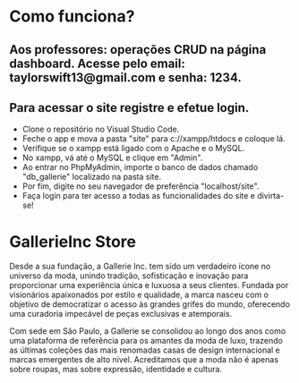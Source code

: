 # Como funciona?
<div>
  <h2>Aos professores: operações CRUD na página dashboard. Acesse pelo email: taylorswift13@gmail.com e senha: 1234.</h2>
  <h2>Para acessar o site registre e efetue login.</h2>
  <ul>
    <li>Clone o repositório no Visual Studio Code.</li>
     <li>Feche o app e mova a pasta "site" para c://xampp/htdocs e coloque lá.</li>
     <li>Verifique se o xampp está ligado com o Apache e o MySQL.</li>
    <li>No xampp, vá até o MySQL e clique em "Admin".</li>
    <li>Ao entrar no PhpMyAdmin, importe o banco de dados chamado "db_gallerie" localizado na pasta site.</li>
    <li>Por fim, digite no seu navegador de preferência "localhost/site".</li>
    <li>Faça login para ter acesso a todas as funcionalidades do site e divirta-se!</li>
  </ul>
</div>

<div>
  <h1>GallerieInc Store</h1>
  <p>Desde a sua fundação, a Gallerie Inc. tem sido um verdadeiro ícone no universo da moda, unindo tradição, sofisticação e inovação para proporcionar uma experiência única e luxuosa a seus clientes. Fundada por visionários apaixonados por estilo e qualidade, a marca nasceu com o objetivo de democratizar o acesso às grandes grifes do mundo, oferecendo uma curadoria impecável de peças exclusivas e atemporais.</p>
  <p>Com sede em São Paulo, a Gallerie se consolidou ao longo dos anos como uma plataforma de referência para os amantes da moda de luxo, trazendo as últimas coleções das mais renomadas casas de design internacional e marcas emergentes de alto nível. Acreditamos que a moda não é apenas sobre roupas, mas sobre expressão, identidade e cultura.</p>
</div>
